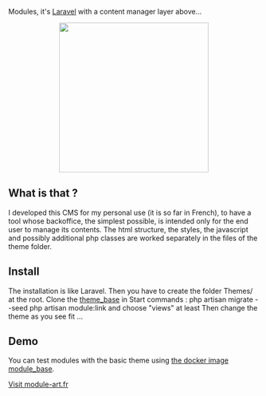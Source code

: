 <p>Modules, it's <a href="https://laravel.com/">Laravel</a> with a content manager layer above...</p>
<p align="center"><a href="https://laravel.com/"><img src="https://res.cloudinary.com/dtfbvvkyp/image/upload/v1566331377/laravel-logolockup-cmyk-red.svg" width="300"></a></p>

## What is that ?
<p>I developed this CMS for my personal use (it is so far in French), to have a tool whose backoffice, the simplest possible, is intended only for the end user to manage its contents.
The html structure, the styles, the javascript and possibly additional php classes are worked separately in the files of the theme folder.</p>

## Install
The installation is like Laravel.
Then you have to create the folder Themes/ at the root.
Clone the <a href="https://framagit.org/module-art/theme-base" target="_blank">theme_base</a> in
Start commands :
php artisan migrate --seed
php artisan module:link
and choose "views" at least
Then change the theme as you see fit ...

## Demo
You can test modules with the basic theme using <a href="https://hub.docker.com/r/moduleart/module_base" target="_blank">the docker image module_base</a>.

<a href="https://module-art.fr" target="_blank">Visit module-art.fr</a>
